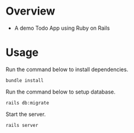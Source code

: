 # Overview
- A demo Todo App using Ruby on Rails

# Usage
Run the command below to install dependencies.
```
bundle install
```

Run the command below to setup database.
```
rails db:migrate
```

Start the server.
```
rails server
```